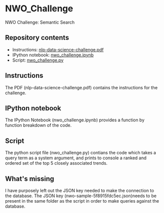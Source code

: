 # NWO_Challenge
NWO Challenge: Semantic Search

## Repository contents
* Instructions: [nlp-data-science-challenge.pdf](#instructions)
* IPython notebook: [nwo_challenge.ipynb](#jupyter-notebook)
* Script: [nwo_challenge.py](#script)

## Instructions
The PDF (nlp-data-science-challenge.pdf) contains the instructions for the challenge.
	
## IPython notebook
The  IPython Notebook (nwo_challenge.ipynb) provides a function by function breakdown of the code. 
	
## Script
The  python script file (nwo_challenge.py) contians the code which takes a query term as a system argument, and prints to console a ranked and ordered set of the top 5 closely associated trends.

## What's missing
I have purposely left out the JSON key needed to make the connection to the database. The JSON key (nwo-sample-5f8915fdc5ec.json)needs to be present in the same folder as the script in order to make queries against the database.
